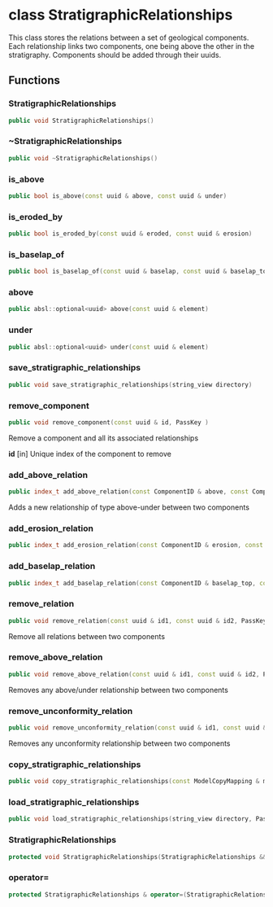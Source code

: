 # class StratigraphicRelationships

This class stores the relations between a set of geological components. Each relationship links two components, one being above the other in the stratigraphy. Components should be added through their uuids.

## Functions

### StratigraphicRelationships

```cpp
public void StratigraphicRelationships()
```

### ~StratigraphicRelationships

```cpp
public void ~StratigraphicRelationships()
```

### is_above

```cpp
public bool is_above(const uuid & above, const uuid & under)
```

### is_eroded_by

```cpp
public bool is_eroded_by(const uuid & eroded, const uuid & erosion)
```

### is_baselap_of

```cpp
public bool is_baselap_of(const uuid & baselap, const uuid & baselap_top)
```

### above

```cpp
public absl::optional<uuid> above(const uuid & element)
```

### under

```cpp
public absl::optional<uuid> under(const uuid & element)
```

### save_stratigraphic_relationships

```cpp
public void save_stratigraphic_relationships(string_view directory)
```

### remove_component

```cpp
public void remove_component(const uuid & id, PassKey )
```

Remove a component and all its associated relationships

**id** [in] Unique index of the component to remove

### add_above_relation

```cpp
public index_t add_above_relation(const ComponentID & above, const ComponentID & under, PassKey )
```

Adds a new relationship of type above-under between two components

### add_erosion_relation

```cpp
public index_t add_erosion_relation(const ComponentID & erosion, const ComponentID & eroded, PassKey )
```

### add_baselap_relation

```cpp
public index_t add_baselap_relation(const ComponentID & baselap_top, const ComponentID & baselap, PassKey )
```

### remove_relation

```cpp
public void remove_relation(const uuid & id1, const uuid & id2, PassKey )
```

Remove all relations between two components

### remove_above_relation

```cpp
public void remove_above_relation(const uuid & id1, const uuid & id2, PassKey )
```

Removes any above/under relationship between two components

### remove_unconformity_relation

```cpp
public void remove_unconformity_relation(const uuid & id1, const uuid & id2, PassKey )
```

Removes any unconformity relationship between two components

### copy_stratigraphic_relationships

```cpp
public void copy_stratigraphic_relationships(const ModelCopyMapping & mapping, const StratigraphicRelationships & relationships, PassKey )
```

### load_stratigraphic_relationships

```cpp
public void load_stratigraphic_relationships(string_view directory, PassKey )
```

### StratigraphicRelationships

```cpp
protected void StratigraphicRelationships(StratigraphicRelationships && )
```

### operator=

```cpp
protected StratigraphicRelationships & operator=(StratigraphicRelationships && other)
```
